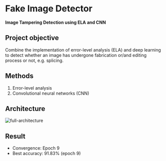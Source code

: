 # Fake Image Detector

**Image Tampering Detection using ELA and CNN**


## Project objective
Combine the implementation of error-level analysis (ELA) and deep learning to detect whether an image has undergone fabrication or/and editing process or not, e.g. splicing.

## Methods
1. Error-level analysis
2. Convolutional neural networks (CNN)

## Architecture
![full-architecture](docs/model-architecture.jpg)

## Result
- Convergence: Epoch 9
- Best accuracy: 91.83% (epoch 9)



